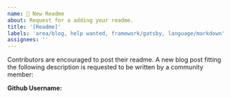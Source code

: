 ```yaml
---
name: 📝 New Readme
about: Request for a adding your readme.
title: '[Readme]'
labels: 'area/blog, help wanted, framework/gatsby, language/markdown'
assignees: ''
---
```

Contributors are encouraged to post their readme. A new blog post fitting the following description is requested to be written by a community member:

**Github Username:** 
